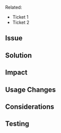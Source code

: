 <!--
First off, hello!

Thanks for submitting a PR. We love/welcome PRs (especially if it's your first).
Have any questions? Read this section in CONTRIBUTING.md: https://github.com/timber/timber/blob/master/CONTRIBUTING.md#pull-requests.
-->

<!-- Remove this if no related tickets exist. -->
<!-- You can add the related ticket numbers here using #. Example: #2471 -->
Related:

- Ticket 1
- Ticket 2

## Issue
<!-- Description of the problem that this code change is solving -->


## Solution
<!-- Description of the solution that this code changes are introducing to the application. -->


## Impact
<!-- What impact will this have on the current codebase, performance, backwards compatibility? -->


## Usage Changes
<!-- Are there are any usage changes that we need to know about? If so, list them here so that we can integrate it in the release notes and developers know what usage changes are associated to your PR.

Alternatively, you’re very welcome to directly edit the readme.txt file with:
- A quick summary, including your GitHub handle.
- A list of changes for Theme Developers (under the "Changes for Theme Developers" label).
- New usage instructions, possibly with a short code example.
-->


## Considerations
<!-- As we do not live in an ideal world it's worth to share your thought on how we could make the solution even better. -->


## Testing
<!-- Are unit tests included? If they need to be written, please provide pseudo code for a scenario that fails without your code, but succeeds with it -->
